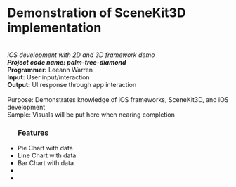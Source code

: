 # Demonstration of SceneKit3D implementation
<br><i>iOS development with 2D and 3D framework demo</i>
<br><b><i>Project code name: palm-tree-diamond</b></i>
<br><b>Programmer:</b> Leeann Warren
<br><b>Input:</b> User input/interaction
<br><b>Output:</b> UI response through app interaction</br>
<br></b>Purpose:</b> Demonstrates knowledge of iOS frameworks, SceneKit3D, and iOS development
<br>Sample: Visuals will be put here when nearing completion
<br>
<ul><h3 align="left">Features</h3>
<li>Pie Chart with data</li>
<li>Line Chart with data</li>
<li>Bar Chart with data</li>
<li></li>
<li></li>
</ul>
